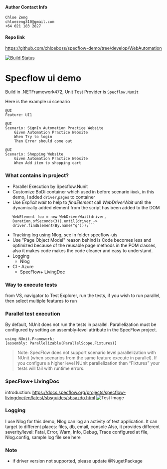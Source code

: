 #### Author Contact Info
```
Chloe Zeng
chloezeng310@gmail.com
+64 021 183 2827
```

#### Repo link
https://github.com/chloeboss/specflow-demo/tree/develop/WebAutomation

[![Build Status](https://dev.azure.com/chlozeng/MyFirstProject/_apis/build/status/chloeboss.specflow-demo?branchName=master)](https://dev.azure.com/chlozeng/MyFirstProject/_build/latest?definitionId=10&branchName=master)
# Specflow ui demo
Build in .NETFramework472, Unit Test Provider is `Specflow.Nunit`

Here is the example ui scenario
```Gherkin 
@UI
Feature: UI1

@UI	
Scenario: SignIn Automation Practice Website
	Given Automation Practice Website
	When Try to login
	Then Error should come out

@UI
Scenario: Shopping Website
	Given Automation Practice Website
	When Add item to shopping cart
```


### What contains in project?
* Parallel Execution by Specflow.Nunit
* Customize BoDi container which used in before scenario `Hook`, in this demo, I added `driver`,`pages` to container
* Use _Explicit wait_ to help to _findElement_ call _WebDriverWait_ until the dynamically added element from the script has been added to the DOM
  ```
  WebElement foo = new WebDriverWait(driver, Duration.ofSeconds(3)).until(driver -> driver.findElement(By.name("q")));```
* Tracking log using Nlog, see in folder specflow-uis
* Use "Page Object Model" reason behind is Code becomes less and optimized because of the reusable page methods in the POM classes, also it makes code makes the code cleaner and easy to understand.
* Logging
  * Nlog
* CI - Azure
  * SpecFlow+ LivingDoc
  
### Way to execute tests
from VS, navigator to Test Explorer, run the tests, if you wish to run parallel, then select multiple features to run

### Parallel test execution
By default, NUnit does not run the tests in parallel. Parallelization must be configured by setting an assembly-level attribute in the SpecFlow project.
```
using NUnit.Framework;
[assembly: Parallelizable(ParallelScope.Fixtures)]
```
>Note: SpecFlow does not support scenario level parallelization with NUnit (when scenarios from the same feature execute in parallel). If you configure a higher level NUnit parallelization than “Fixtures” your tests will fail with runtime errors.

### SpecFlow+ LivingDoc
introduction: https://docs.specflow.org/projects/specflow-livingdoc/en/latest/sbsguides/sbsazdo.html
![Test Image](images/specflowLiving-ui.png)

### Logging
I use Nlog for this demo, Nlog can log an activity of test application. It can target to different places: files, db, email, console
Also, it provides different severity/level: Fatal, Error, Warn, Info, Debug, Trace
configured at file, Nlog.config, sample log file see here


### Note
* if driver version not supported, please update @NugetPackage
